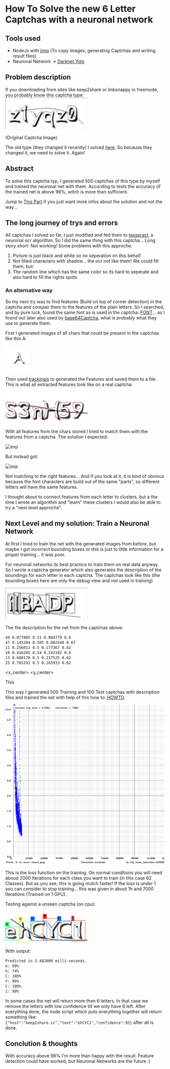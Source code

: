 # How To Solve the new 6 Letter Captchas with a neuronal network #
## Tools used ##
* NodeJs with [jimp](https://github.com/oliver-moran/jimp) (To copy images, generating Captchas and writing result files)
* Neuronal Network -> [Darknet Yolo](https://pjreddie.com/darknet/yolo/)

## Problem description ##
If you downloading from sites like keep2share or linksnappy in freemode, you probably know this captcha type:
![ks](/docs/220293750054.jpg)

(Original Captcha Image)

The old type (they changed it recently) I solved [here](/docs/howToSolve6DigitCaptchasWalkthrough.md).
So because they changed it, we need to solve it. Again!

## Abstract
To solve this captcha typ, I generated 500 captchas of this type by myself and trained the neuronal net with them. According to tests the accuracy of the trained net is above 98%, witch is more than sufficient.

Jump to [This Part](docs/howToSolveNew6DigitCaptchasWalkthrough.md#next-level-and-my-solution-train-a-neuronal-network) if you just want more infos about the solution and not the way...

## The long journey of trys and errors
All captchas I solved so far, I just modified and fed them to [tesseract](https://github.com/naptha/tesseract.js?files=1), a neuronal ocr algorithm. So I did the same thing with this captcha... Long story short: Not working! Some problems with this approche:
1. Picture is just black and white so no seperation on this behalf
2. Not filled characters with shadow... the ocr not like them! We could fill them, but:
3. The random line which has the same color so its hard to seperate and also hard to fill the rights spots

### An alternative way
So my next try was to find features (Build on top of corner detection) in the captcha and compair them to the features of the plain letters. So I searched, and by pure luck, found the same font as is used in the captcha: [FONT](https://www.wfonts.com/font/comicbook-smash)... as I found out later also used by [base64Captcha](https://github.com/mojocn/base64Captcha), what is probably what they use to generate them.

First I generated images of all chars that could be present in the captchas like this A:

![a](/docs/A.jpeg)

Then used [trackingjs](https://trackingjs.com/docs.html#utilities) to generated the Features and saved them to a file.
This is what all extracted features look like on a real captcha:

![withCrns](/docs/withCrns.jpg)

With all features from the chars stored I tried to match them with the features from a captcha. The solution I expected:

![exp](/docs/exp.gif)

But instead got:

![exp](/docs/exp2.gif)

Not matching to the right features... And if you look at it, it is kind of obvious because the font characters are build out of the same "parts", so different letters will have the same features.

I thought about to connect features from each letter to clusters, but a the time I wrote an algorithm and "learn" these clusters I would also be able to try a "next level approche".

## Next Level and my solution: Train a Neuronal Network
At first I tried to train the net with the generated images from before, but maybe I got incorrect bounding boxes or this is just to little information for a proper training... it was poor. 

For neuronal networks its best practice to train them on real data anyway. So I wrote a captcha generator which also generates the description of the boundings for each letter in each captcha. The captchas look like this (the bounding boxes here are only the debug view and not used in training)

![exp](/docs/674340947845.jpg)

The file description for the net from the captchas above:
```
44 0.077005 0.51 0.084779 0.6
47 0.145284 0.505 0.082548 0.67
11 0.256011 0.5 0.177367 0.62
10 0.416285 0.54 0.243182 0.6
13 0.608178 0.5 0.217525 0.62
25 0.765291 0.5 0.165933 0.62
```
<ClassName> <x_center> <y_center> <width> <height>
  
This 
  
This way I generated 500 Training and 100 Test captchas with description files and trained the net with help of this how to: [HOWTO](https://github.com/AlexeyAB/darknet#how-to-train-to-detect-your-custom-objects).

![exp](/docs/chart.png)

This is the loss function on the training. On normal conditions you will need aboud 2000 Iterations for each class you want to train (in this case 62 Classes). But as you see, this is going mutch faster! If the loss is under 1 you can consider to stop training... this was given in about 1h and 7000 Iterations (Trained on 1 GPU).

Testing against a unseen captcha (on cpu):

![exp](/docs/predictions.jpg)

With output:
```
Predicted in 3.482000 milli-seconds.
e: 99%
h: 74%
C: 100%
Y: 99%
C: 100%
1: 99%
```

In some cases the net will return more then 6 letters. In that case we remove the letters with low confidence till we only have 6 left.
After everything done, the node script which puts everything together will return something like: 
`{"host":"keep2share.cc","text":"ehCYC1","confidence":95}`
after all is done.

## Conclution & thoughts ##
With accuracy above 98% I'm more than happy with the result.
Feature detection could have worked, but Neuronal Networks are the future :)

